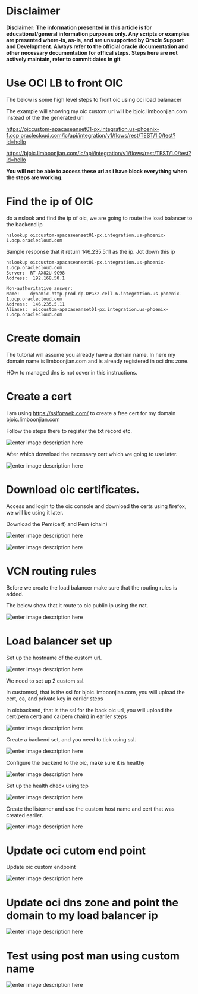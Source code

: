 # Disclaimer
**Disclaimer: The information presented in this article is for educational/general information purposes only. Any scripts or examples are presented where-is, as-is, and are unsupported by Oracle Support and Development. Always refer to the official oracle documentation and other necessary documentation for offical steps. Steps here are not actively maintain, refer to commit dates in git**


# Use OCI LB to front OIC

The below is some high level steps to front oic using oci load balanacer

The example will showing my oic custom url will be bjoic.limboonjian.com instead of the the generated url

https://oiccustom-apacaseanset01-px.integration.us-phoenix-1.ocp.oraclecloud.com/ic/api/integration/v1/flows/rest/TEST/1.0/test?id=hello

https://bjoic.limboonjian.com/ic/api/integration/v1/flows/rest/TEST/1.0/test?id=hello


**You will not be able to access these url as i have block everything when the steps are working.**

# Find the ip of OIC

do a nslook and find the ip of oic, we are going to route the load balancer to the backend ip
```
nslookup oiccustom-apacaseanset01-px.integration.us-phoenix-1.ocp.oraclecloud.com
```

Sample response that it return 146.235.5.11 as the ip. Jot down this ip

```
nslookup oiccustom-apacaseanset01-px.integration.us-phoenix-1.ocp.oraclecloud.com
Server:  RT-AX82U-9C98
Address:  192.168.50.1

Non-authoritative answer:
Name:    dynamic-http-prod-dp-DPG32-cell-6.integration.us-phoenix-1.ocp.oraclecloud.com
Address:  146.235.5.11
Aliases:  oiccustom-apacaseanset01-px.integration.us-phoenix-1.ocp.oraclecloud.com
```
# Create domain

The tutorial will assume you already have a domain name. In here my domain name is limboonjian.com and is already registered in oci dns zone.

HOw to managed dns is not cover in this instructions.

# Create a cert

I am using https://sslforweb.com/ to create a free cert for my domain bjoic.limboonjian.com

Follow the steps there to register the txt record etc.

![enter image description here](https://github.com/wenjian80/oiccustom/blob/main/dnstxtrecord.JPG)

After which download the necessary cert which we going to use later.

![enter image description here](https://github.com/wenjian80/oiccustom/blob/main/customssl.JPG)



# Download oic certificates.

Access and login to the oic console  and download the certs using firefox, we will be using it later.

Download the Pem(cert) and Pem (chain)

![enter image description here](https://github.com/wenjian80/oiccustom/blob/main/downloadcer1.JPG)

![enter image description here](https://github.com/wenjian80/oiccustom/blob/main/downloadcer2.JPG)


# VCN routing rules

Before we create the load balancer make sure that the routing rules is added.

The below show that it route to oic public ip using the nat.

![enter image description here](https://github.com/wenjian80/oiccustom/blob/main/nat.JPG)

# Load balancer set up

Set up the hostname of the custom url.

![enter image description here](https://github.com/wenjian80/oiccustom/blob/main/hostname.JPG)

We need to set up 2 custom ssl.

In customssl, that is the ssl for bjoic.limboonjian.com, you will upload the cert, ca, and private key in eariler steps

In oicbackend, that is the ssl for the back oic url, you will upload the cert(pem cert) and ca(pem chain) in eariler steps

![enter image description here](https://github.com/wenjian80/oiccustom/blob/main/addssl.JPG)

Create a backend set, and you need to tick using ssl.

![enter image description here](https://github.com/wenjian80/oiccustom/blob/main/backendset1.JPG)

Configure the backend to the oic, make sure it is healthy

![enter image description here](https://github.com/wenjian80/oiccustom/blob/main/check1.JPG)

Set up the health check using tcp 

![enter image description here](https://github.com/wenjian80/oiccustom/blob/main/check2.JPG)

Create the listerner and use the custom host name and cert that was created eariler.

![enter image description here](https://github.com/wenjian80/oiccustom/blob/main/listerner.JPG)

# Update oci cutom end point

Update oic custom endpoint

![enter image description here](https://github.com/wenjian80/oiccustom/blob/main/customendpoint.JPG)


# Update oci dns zone and point the domain to my load balancer ip

![enter image description here](https://github.com/wenjian80/oiccustom/blob/main/dnszone.JPG)


# Test using post man using custom name

![enter image description here](https://github.com/wenjian80/oiccustom/blob/main/testikng.JPG)
















